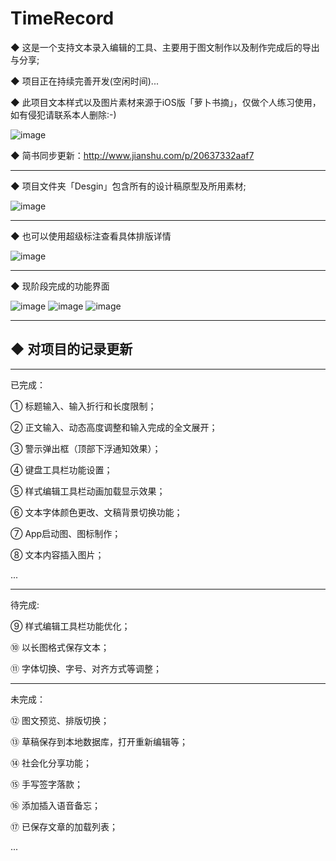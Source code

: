 # TimeRecord

◆ 这是一个支持文本录入编辑的工具、主要用于图文制作以及制作完成后的导出与分享;

◆ 项目正在持续完善开发(空闲时间)...

◆ 此项目文本样式以及图片素材来源于iOS版「萝卜书摘」，仅做个人练习使用，如有侵犯请联系本人删除:-)

![image](https://github.com/FLYang95/TimeRecord/blob/master/Screenshot/Screenshot_0.png)

◆ 简书同步更新：http://www.jianshu.com/p/20637332aaf7

---

◆ 项目文件夹「Desgin」包含所有的设计稿原型及所用素材;

![image](https://github.com/FLYang95/TimeRecord/blob/master/Screenshot/Screenshot_sketch.png)

---

◆ 也可以使用超级标注查看具体排版详情

![image](https://github.com/FLYang95/TimeRecord/blob/master/Screenshot/Screenshot_board.png)

---

◆ 现阶段完成的功能界面

![image](https://github.com/FLYang95/TimeRecord/blob/master/Screenshot/Screenshot_2.PNG)
![image](https://github.com/FLYang95/TimeRecord/blob/master/Screenshot/Screenshot_5.PNG)
![image](https://github.com/FLYang95/TimeRecord/blob/master/Screenshot/Screenshot_7.PNG)

---
◆ 对项目的记录更新
---

---
已完成：

① 标题输入、输入折行和长度限制；

② 正文输入、动态高度调整和输入完成的全文展开；

③ 警示弹出框（顶部下浮通知效果）；

④ 键盘工具栏功能设置；

⑤ 样式编辑工具栏动画加载显示效果；

⑥ 文本字体颜色更改、文稿背景切换功能；

⑦ App启动图、图标制作；

⑧ 文本内容插入图片；

...

---
待完成:

⑨ 样式编辑工具栏功能优化；

⑩ 以长图格式保存文本；

⑪ 字体切换、字号、对齐方式等调整；

---
未完成：

⑫ 图文预览、排版切换；

⑬ 草稿保存到本地数据库，打开重新编辑等；

⑭ 社会化分享功能；

⑮ 手写签字落款；

⑯ 添加插入语音备忘；

⑰ 已保存文章的加载列表；

...
